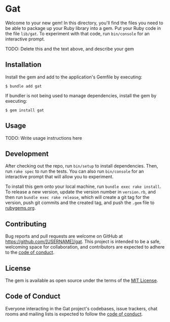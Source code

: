 # Gat

Welcome to your new gem! In this directory, you'll find the files you need to be able to package up your Ruby library into a gem. Put your Ruby code in the file `lib/gat`. To experiment with that code, run `bin/console` for an interactive prompt.

TODO: Delete this and the text above, and describe your gem

## Installation

Install the gem and add to the application's Gemfile by executing:

    $ bundle add gat

If bundler is not being used to manage dependencies, install the gem by executing:

    $ gem install gat

## Usage

TODO: Write usage instructions here

## Development

After checking out the repo, run `bin/setup` to install dependencies. Then, run `rake spec` to run the tests. You can also run `bin/console` for an interactive prompt that will allow you to experiment.

To install this gem onto your local machine, run `bundle exec rake install`. To release a new version, update the version number in `version.rb`, and then run `bundle exec rake release`, which will create a git tag for the version, push git commits and the created tag, and push the `.gem` file to [rubygems.org](https://rubygems.org).

## Contributing

Bug reports and pull requests are welcome on GitHub at https://github.com/[USERNAME]/gat. This project is intended to be a safe, welcoming space for collaboration, and contributors are expected to adhere to the [code of conduct](https://github.com/[USERNAME]/gat/blob/master/CODE_OF_CONDUCT.md).

## License

The gem is available as open source under the terms of the [MIT License](https://opensource.org/licenses/MIT).

## Code of Conduct

Everyone interacting in the Gat project's codebases, issue trackers, chat rooms and mailing lists is expected to follow the [code of conduct](https://github.com/[USERNAME]/gat/blob/master/CODE_OF_CONDUCT.md).
